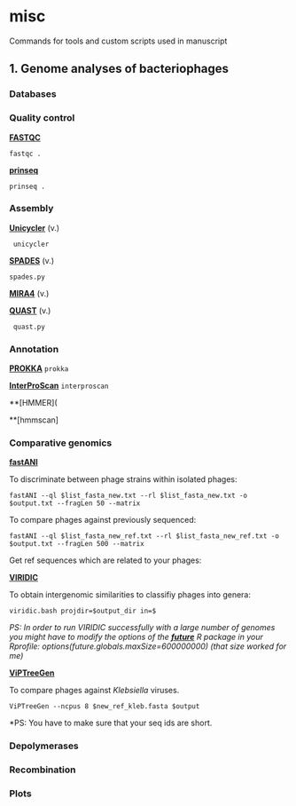 # misc

Commands for tools and custom scripts used in manuscript

## 1. Genome analyses of bacteriophages 

### Databases


### Quality control

**[FASTQC](https://www.bioinformatics.babraham.ac.uk/projects/fastqc/)**

` fastqc . `

**[prinseq](http://prinseq.sourceforge.net/)**

` prinseq . `

### Assembly

**[Unicycler](https://github.com/rrwick/Unicycler)** (v.)

` unicycler`

**[SPADES](http://cab.spbu.ru/software/spades/)** (v.) 

` spades.py `

**[MIRA4](https://sourceforge.net/p/mira-assembler/wiki/Home/)** (v.)


**[QUAST](https://github.com/ablab/quast)** (v.)

` quast.py`

### Annotation

**[PROKKA](https://github.com/tseemann/prokka)**
`prokka `

**[InterProScan](https://www.ebi.ac.uk/interpro/download/)**
`interproscan`

**[HMMER](

**[hmmscan]

### Comparative genomics

**[fastANI](https://github.com/ParBLiSS/FastANI)**

To discriminate between phage strains within isolated phages:

`fastANI --ql $list_fasta_new.txt --rl $list_fasta_new.txt -o $output.txt --fragLen 50 --matrix`

To compare phages against previously sequenced:

`fastANI --ql $list_fasta_new_ref.txt --rl $list_fasta_new_ref.txt -o $output.txt --fragLen 500 --matrix`

Get ref sequences which are related to your phages:


**[VIRIDIC](http://rhea.icbm.uni-oldenburg.de/VIRIDIC/)**

To obtain intergenomic similarities to classifiy phages into genera:

`viridic.bash projdir=$output_dir in=$`

*PS: In order to run VIRIDIC successfully with a large number of genomes you might have to modify the options of the **[future](https://github.com/HenrikBengtsson/future)** R package in your Rprofile: options(future.globals.maxSize=600000000) (that size worked for me)*

**[ViPTreeGen](https://github.com/yosuken/ViPTreeGen)**

To compare phages against *Klebsiella* viruses.

`ViPTreeGen --ncpus 8 $new_ref_kleb.fasta $output`

*PS: You have to make sure that your seq ids are short. 

### Depolymerases 


### Recombination


### Plots
